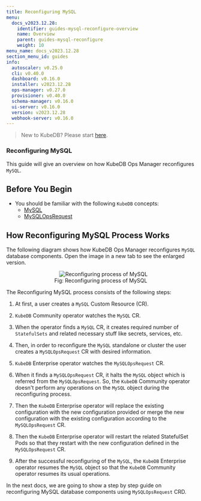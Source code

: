 ```yaml
---
title: Reconfiguring MySQL
menu:
  docs_v2023.12.28:
    identifier: guides-mysql-reconfigure-overview
    name: Overview
    parent: guides-mysql-reconfigure
    weight: 10
menu_name: docs_v2023.12.28
section_menu_id: guides
info:
  autoscaler: v0.25.0
  cli: v0.40.0
  dashboard: v0.16.0
  installer: v2023.12.28
  ops-manager: v0.27.0
  provisioner: v0.40.0
  schema-manager: v0.16.0
  ui-server: v0.16.0
  version: v2023.12.28
  webhook-server: v0.16.0
---
```


> New to KubeDB? Please start [here](/docs/v2023.12.28/README).

### Reconfiguring MySQL

This guide will give an overview on how KubeDB Ops Manager reconfigures `MySQL`.

## Before You Begin

- You should be familiar with the following `KubeDB` concepts:
  - [MySQL](/docs/v2023.12.28/guides/mysql/concepts/)
  - [MySQLOpsRequest](/docs/v2023.12.28/guides/mysql/concepts/opsrequest)

## How Reconfiguring MySQL Process Works

The following diagram shows how KubeDB Ops Manager reconfigures `MySQL` database components. Open the image in a new tab to see the enlarged version.

<figure align="center">
  <img alt="Reconfiguring process of MySQL" src="/docs/v2023.12.28/guides/mysql/reconfigure/overview/reconfigure.jpg">
<figcaption align="center">Fig: Reconfiguring process of MySQL</figcaption>
</figure>

The Reconfiguring MySQL process consists of the following steps:

1. At first, a user creates a `MySQL` Custom Resource (CR).

2. `KubeDB` Community operator watches the `MySQL` CR.

3. When the operator finds a `MySQL` CR, it creates required number of `StatefulSets` and related necessary stuff like secrets, services, etc.

4. Then, in order to reconfigure the `MySQL` standalone or cluster the user creates a `MySQLOpsRequest` CR with desired information.

5. `KubeDB` Enterprise operator watches the `MySQLOpsRequest` CR.

6. When it finds a `MySQLOpsRequest` CR, it halts the `MySQL` object which is referred from the `MySQLOpsRequest`. So, the `KubeDB` Community operator doesn't perform any operations on the `MySQL` object during the reconfiguring process.  
   
7. Then the `KubeDB` Enterprise operator will replace the existing configuration with the new configuration provided or merge the new configuration with the existing configuration according to the `MySQLOpsRequest` CR.

8. Then the `KubeDB` Enterprise operator will restart the related StatefulSet Pods so that they restart with the new configuration defined in the `MySQLOpsRequest` CR.

9. After the successful reconfiguring of the `MySQL`, the `KubeDB` Enterprise operator resumes the `MySQL` object so that the `KubeDB` Community operator resumes its usual operations.

In the next docs, we are going to show a step by step guide on reconfiguring MySQL database components using `MySQLOpsRequest` CRD.